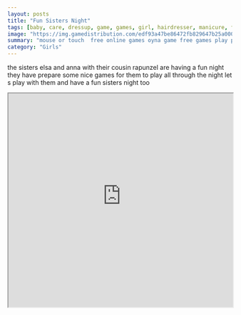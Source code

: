 ```yaml
---
layout: posts
title: "Fun Sisters Night"
tags: [baby, care, dressup, game, games, girl, hairdresser, manicure, free, online, games, oyna, game, free, games, play, play, games]
image: "https://img.gamedistribution.com/edf93a47be86472fb829647b25a00063-512x512.jpeg"
summary: "mouse or touch  free online games oyna game free games play play games"
category: "Girls"
---
```


the sisters elsa and anna with their cousin rapunzel are having a fun night they have prepare some nice games for them to play all through the night let s play with them and have a fun sisters night too

<iframe width="100%" height="480px;" src="https://html5.gamedistribution.com/edf93a47be86472fb829647b25a00063/"></iframe>
